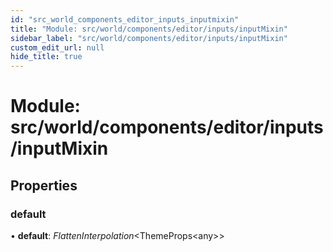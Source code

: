 ```yaml
---
id: "src_world_components_editor_inputs_inputmixin"
title: "Module: src/world/components/editor/inputs/inputMixin"
sidebar_label: "src/world/components/editor/inputs/inputMixin"
custom_edit_url: null
hide_title: true
---
```


# Module: src/world/components/editor/inputs/inputMixin

## Properties

### default

• **default**: *FlattenInterpolation*<ThemeProps<any\>\>
